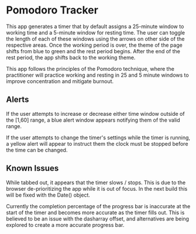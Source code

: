 # Pomodoro Tracker

This app generates a timer that by default assigns a 25-minute window to working time and a 5-minute window for resting time. The user can toggle the length of each of these windows using the arrows on other side of the respective areas. Once the working period is over, the theme of the page shifts from blue to green and the rest period begins. After the end of the rest period, the app shifts back to the working theme.

This app follows the principles of the Pomodoro technique, where the practitioner will practice working and resting in 25 and 5 minute windows to improve concentration and mitigate burnout. 

## Alerts

If the user attempts to increase or decrease either time window outside of the [1,60] range, a blue alert window appears notifying them of the valid range.

If the user attempts to change the timer's settings while the timer is running, a yellow alert will appear to instruct them the clock must be stopped before the time can be changed.

## Known Issues

While tabbed out, it appears that the timer slows / stops. This is due to the browser de-prioritizing the app while it is out of focus. In the next build this will be fixed with the Date() object.

Currently the completion percentage of the progress bar is inaccurate at the start of the timer and becomes more accurate as the timer fills out. This is believed to be an issue with the dasharray offset, and alternatives are being explored to create a more accurate progress bar.
